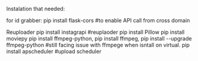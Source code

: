 Instalation that needed:

for id grabber:
pip install flask-cors #to enable API call from cross domain

Reuploader
pip install instagrapi #reuplaoder
pip install Pillow
pip install moviepy
pip install ffmpeg-python, pip install ffmpeg, pip install --upgrade ffmpeg-python  #still facing issue with ffmpege when isntall on virtual.
pip install apscheduler #upload scheduler